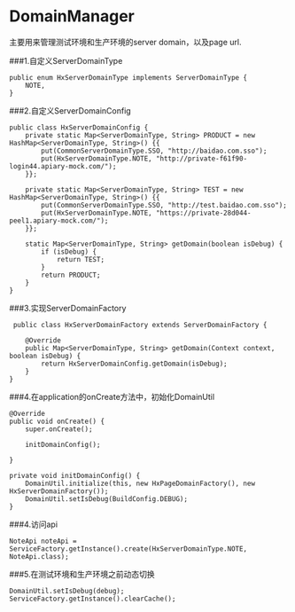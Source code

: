 # DomainManager
主要用来管理测试环境和生产环境的server domain，以及page url.

###1.自定义ServerDomainType
```
public enum HxServerDomainType implements ServerDomainType {
    NOTE,
}
```
###2.自定义ServerDomainConfig
```
public class HxServerDomainConfig {
    private static Map<ServerDomainType, String> PRODUCT = new HashMap<ServerDomainType, String>() {{
        put(CommonServerDomainType.SSO, "http://baidao.com.sso");
        put(HxServerDomainType.NOTE, "http://private-f61f90-login44.apiary-mock.com/");
    }};

    private static Map<ServerDomainType, String> TEST = new HashMap<ServerDomainType, String>() {{
        put(CommonServerDomainType.SSO, "http://test.baidao.com.sso");
        put(HxServerDomainType.NOTE, "https://private-28d044-peel1.apiary-mock.com/");
    }};

    static Map<ServerDomainType, String> getDomain(boolean isDebug) {
        if (isDebug) {
            return TEST;
        }
        return PRODUCT;
    }
}
```
###3.实现ServerDomainFactory
```
 public class HxServerDomainFactory extends ServerDomainFactory {

    @Override
    public Map<ServerDomainType, String> getDomain(Context context, boolean isDebug) {
        return HxServerDomainConfig.getDomain(isDebug);
    }
}
```
###4.在application的onCreate方法中，初始化DomainUtil
```
@Override
public void onCreate() {
    super.onCreate();

    initDomainConfig();

}

private void initDomainConfig() {
    DomainUtil.initialize(this, new HxPageDomainFactory(), new HxServerDomainFactory());
    DomainUtil.setIsDebug(BuildConfig.DEBUG);
} 
```
###4.访问api
```
NoteApi noteApi = ServiceFactory.getInstance().create(HxServerDomainType.NOTE, NoteApi.class);
```
###5.在测试环境和生产环境之前动态切换
```
DomainUtil.setIsDebug(debug);
ServiceFactory.getInstance().clearCache();
```
